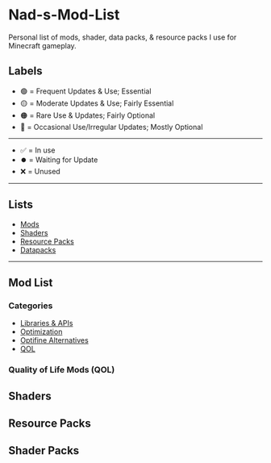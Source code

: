 # Nad-s-Mod-List

Personal list of mods, shader, data packs, & resource packs I use for Minecraft gameplay.

## Labels
- 🟢 = Frequent Updates & Use; Essential
- 🟡 = Moderate Updates & Use; Fairly Essential
- 🟠 = Rare Use & Updates; Fairly Optional 
- 🔴 = Occasional Use/Irregular Updates; Mostly Optional<br>

---

- ✅ = In use
- ⏺️ = Waiting for Update
- ❌ = Unused

---

## Lists
- [Mods](#Mod-List)
- [Shaders](##Shaders)
- [Resource Packs](##Resource-Packs)
- [Datapacks](##Datapacks)

---

## Mod List

### Categories
- [Libraries & APIs](###Libraries-&-APIs)
- [Optimization](###Optimization)
- [Optifine Alternatives](###Optifine-Alternatives)
- [QOL](###Quality-of-Life-Mods-(/QOL)/)


### Quality of Life Mods (QOL)

## Shaders
## Resource Packs
## Shader Packs
